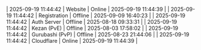 | 2025-09-19 11:44:42 | Website | Online | 2025-09-19 11:44:39 |
| 2025-09-19 11:44:42 | Registration | Offline | 2025-09-09 16:40:23 |
| 2025-09-19 11:44:42 | Auth Server | Offline | 2025-08-18 09:33:31 |
| 2025-09-19 11:44:42 | Kezan (PvE) | Offline | 2025-08-03 17:58:02 |
| 2025-09-19 11:44:42 | Gurubashi (PvP) | Offline | 2025-08-23 21:44:06 |
| 2025-09-19 11:44:42 | Cloudflare | Online | 2025-09-19 11:44:39 |
